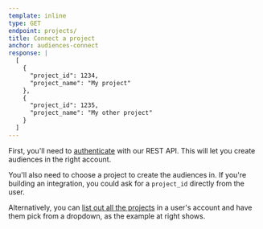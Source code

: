 ```yaml
---
template: inline
type: GET
endpoint: projects/
title: Connect a project
anchor: audiences-connect
response: |
  [
    {
      "project_id": 1234,
      "project_name": "My project"
    },
    {
      "project_id": 1235,
      "project_name": "My other project"
    }
  ]
---
```


First, you'll need to [authenticate](/rest/reference/index.html#authentication) with our REST API. This will let you create audiences in the right account.

You'll also need to choose a project to create the audiences in. If you're building an integration, you could ask for a `project_id` directly from the user.

Alternatively, you can [list out all the projects](/rest/reference/index.html#list-projects) in a user's account and have them pick from a dropdown, as the example at right shows.
